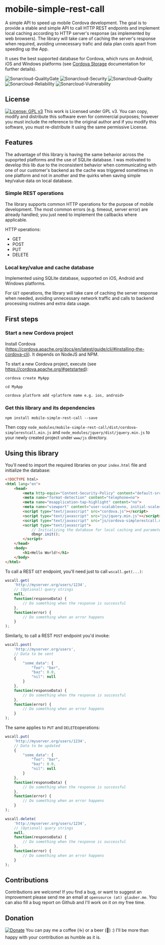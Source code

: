 # mobile-simple-rest-call
A simple API to speed up mobile Cordova development. The goal is to provide a stable and simple API to call HTTP REST endpoints and implement local caching according to HTTP server's response (as implemented by web browsers).
The library will take care of caching the server's response when required, avoiding unnecessary trafic and data plan costs apart from speeding up the App.

It uses the best supported database for Cordova, which runs on Android, iOS and Windows platforms (see [Cordova Storage](http://cordova.apache.org/docs/en/7.x/cordova/storage/storage.html#sqlite-plugin) documentation for further details).

![Sonarcloud-QualityGate](https://sonarcloud.io/api/project_badges/measure?project=cordova-simplerestcall&metric=alert_status)
![Sonarcloud-Security](https://sonarcloud.io/api/project_badges/measure?project=cordova-simplerestcall&metric=security_rating)
![Sonarcloud-Quality](https://sonarcloud.io/api/project_badges/measure?project=cordova-simplerestcall&metric=sqale_rating)
![Sonarcloud-Reliability](https://sonarcloud.io/api/project_badges/measure?project=cordova-simplerestcall&metric=reliability_rating)
![Sonarcloud-Vulnerability](https://sonarcloud.io/api/project_badges/measure?project=cordova-simplerestcall&metric=vulnerabilities)

## License

[![License: GPL v3](https://img.shields.io/badge/License-GPL%20v3-blue.svg)](https://www.gnu.org/licenses/gpl-3.0) This work is Licensed under GPL v3. You can copy, modify and distribute this software even for commercial purposes; however you must include the reference to the original author and if you modify this software, you must re-distribute it using the same permissive License.

## Features

The advantage of this library is having the same behavior across the supoprted platforms and the use of SQLite database. I was motivated to develop this lib due to the inconsistent behavior when communicating with one of our customer's backend as the cache was triggered sometimes in one platform and not in another and the quirks when saving simple key/value data on local database.

### Simple REST operations
The library supports common HTTP operations for the purpose of mobile development. The most common errors (e.g. timeout, server error) are already handled; you just need to implement the callbacks where applicable.

HTTP operations:

- GET
- POST
- PUT
- DELETE

### Local key/value and cache database
Implemented using SQLite database, supported on iOS, Android and Windows platforms. 

For ```GET``` operations, the library will take care of caching the server response when needed, avoiding unnecessary network traffic and calls to backend processing routines and extra data usage. 

## First steps

### Start a new Cordova project
Install Cordova (https://cordova.apache.org/docs/en/latest/guide/cli/#installing-the-cordova-cli). It depends on NodeJS and NPM.

To start a new Cordova project, execute (see https://cordova.apache.org/#getstarted):

```
cordova create MyApp

cd MyApp

cordova platform add <platform name e.g. ios, android>
```

### Get this library and its dependencies

```
npm install mobile-simple-rest-call --save
```

Then copy ```node_modules/mobile-simple-rest-call/dist/cordova-simplerestcall.min.js``` and ```node_modules/jquery/dist/jquery.min.js```  to your newly created project under ```www/js``` directory.

## Using this library

You'll need to import the required libraries on your `index.html` file and initialize the database:

```html
<!DOCTYPE html>
<html lang="en">
    <head>
        <meta http-equiv="Content-Security-Policy" content="default-src 'self' data: gap: https://ssl.gstatic.com 'unsafe-eval'; style-src 'self' 'unsafe-inline'; media-src *; img-src 'self' data: content:; script-src * data: https://ssl.gstatic.com 'unsafe-inline' 'unsafe-eval';">
        <meta name="format-detection" content="telephone=no">
        <meta name="msapplication-tap-highlight" content="no">
        <meta name="viewport" content="user-scalable=no, initial-scale=1, maximum-scale=1, minimum-scale=1, width=device-width">
        <script type="text/javascript" src="cordova.js"></script>
        <script type="text/javascript" src="js/jquery.min.js"></script> <!-- here... -->
        <script type="text/javascript" src="js/cordova-simplerestcall.min.js"></script> <!-- ...and here -->
        <script type="text/javascript">
            // Initializing the database for local caching and parameters
            dbmgr.init();
        </script>
    </head>
    <body>
        <h1>Hello World!</h1>
    </body>
</html>
```

To call a REST `GET` endpoint, you'll need just to call `wscall.get(...)`:

```javascript
wscall.get(
    'http://myserver.org/users/1234',
    // (Optional) query strings
    null,
    function(responseData) {
        // Do something when the response is successful
    },
    function(error) {
        // Do something when an error happens
    }
);
```

Similarly, to call a REST `POST` endpoint you'd invoke:
```javascript
wscall.post(
    'http://myserver.org/users',
    // Data to be sent
    {
        "some_data": {
            "foo": "bar",
            "baz": 0.0,
            "nil": null
        }
    },
    function(responseData) {
        // Do something when the response is successful
    },
    function(error) {
        // Do something when an error happens
    }
);
```

The same applies to ```PUT``` and ```DELETE```operations: 

```javascript
wscall.put(
    'http://myserver.org/users/1234',
    // Data to be updated
    {
        "some_data": {
            "foo": "bar",
            "baz": 0.0,
            "nil": null
        }
    },
    function(responseData) {
        // Do something when the response is successful
    },
    function(error) {
        // Do something when an error happens
    }
);
```

```javascript
wscall.delete(
    'http://myserver.org/users/1234',
    // (Optional) query strings
    null,
    function(responseData) {
        // Do something when the response is successful
    },
    function(error) {
        // Do something when an error happens
    }
);
```

## Contributions

Contributions are welcome! If you find a bug, or want to suggest an improvement please send me an email at ```opensource (at) glauber.me```. You can also fill a bug report on Github and I'll work on it on my free time.

## Donation 

[![Donate](https://img.shields.io/badge/Donate-PayPal-green.svg)](https://www.paypal.com/cgi-bin/webscr?cmd=_donations&business=FNS4EKFJHJNA4&lc=BR&item_name=Opensource%20Glauber%20ME&item_number=cordova%2dsimplewebcall%20library&currency_code=USD&bn=PP%2dDonationsBF%3abtn_donateCC_LG%2egif%3aNonHosted) You can pay me a coffee (:coffee:) or a beer (:beers:) :) I'll be more than happy with your contribution as humble as it is.
